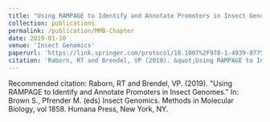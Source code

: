 ```yaml
---
title: "Using RAMPAGE to Identify and Annotate Promoters in Insect Genomes"
collection: publications
permalink: /publication/MMB-Chapter
date: 2019-01-10
venue: 'Insect Genomics'
paperurl: 'https://link.springer.com/protocol/10.1007%2F978-1-4939-8775-7_9'
citation: 'Raborn, RT and Brendel, VP (2019). &quot;Using RAMPAGE to Identify and Annotate Promoters in Insect Genomes.&quot; In: Brown S., Pfrender M. (eds) Insect Genomics. Methods in Molecular Biology, vol 1858. Humana Press, New York, NY.'
---
```

Recommended citation: Raborn, RT and Brendel, VP. (2019). "Using RAMPAGE to Identify and Annotate Promoters in Insect Genomes." In: Brown S., Pfrender M. (eds) Insect Genomics. Methods in Molecular Biology, vol 1858. Humana Press, New York, NY.